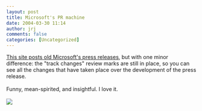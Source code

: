 ```yaml
---
layout: post
title: Microsoft's PR machine
date: 2004-03-30 11:14
author: jrj
comments: false
categories: [Uncategorized]
---
```

<a href="http://lcamtuf.coredump.cx/strikeout/" target="_blank">This site posts old Microsoft's press releases</a>, but with one minor difference: the "track changes" review marks are still in place, so you can see all the changes that have taken place over the development of the press release.
<br />
<br />Funny, mean-spirited, and insightful. I love it.
<br />
<br /><img src="http://www.jrj.org/trackchanges.gif" />
